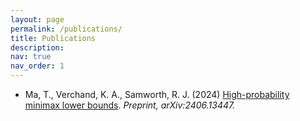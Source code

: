 ```yaml
---
layout: page
permalink: /publications/
title: Publications
description: 
nav: true
nav_order: 1
---
```


* Ma, T., Verchand, K. A., Samworth, R. J. (2024) [High-probability minimax lower bounds](https://arxiv.org/abs/2406.13447). *Preprint, arXiv:2406.13447.*
